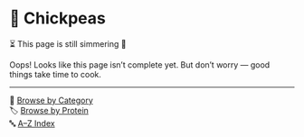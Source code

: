 # 🌾 Chickpeas

⏳ This page is still simmering 🍳

Oops! Looks like this page isn’t complete yet. But don’t worry — good things take time to cook.

---

📁 [Browse by Category](../indexes/categories.md)  
🏷️ [Browse by Protein](../indexes/proteins.md)  
🔤 [A–Z Index](../indexes/alphabet.md)